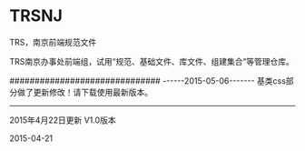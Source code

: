 # TRSNJ
TRS，南京前端规范文件

TRS南京办事处前端组，试用“规范、基础文件、库文件、组建集合”等管理仓库。

##############################
------2015-05-06-------
基类css部分做了更新修改！请下载使用最新版本。

-----------------------
2015年4月22日更新 V1.0版本

2015-04-21
